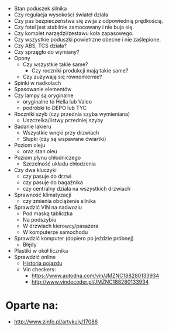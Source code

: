  * Stan poduszek silnika
 * Czy regulacja wysokości świateł działa
 * Czy pas bezpieczeństwa się zwija z odpowiednią prędkością.
 * Czy fotel jest stabilnie zamocowany i nie buja się.
 * Czy komplet narzędzi/zestawu koła zapasowego.
 * Czy wszystkie poduszki powietrzne obecne i nie zaślepione.
 * Czy ABS, TCS działa?
 * Czy sprzęgło do wymiany?
 * Opony
	 * Czy wszystkie takie same?
	 	* Czy roczniki produkcji mają takie same?
	 * Czy zużywają się równomiernie?
 * Spinki w nadkolach
 * Spasowanie elementów
 * Czy lampy są oryginalne
	 * oryginalne to Hella lub Valeo
	 * podróbki to DEPO lub TYC
 * Roczniki szyb (czy przednia szyba wymieniana)
 	* Uszczelka/listwy przedniej szyby
 * Badanie lakieru
 	* Wszystkie wnęki przy drzwiach
	* Słupki (czy są wspawane ćwiartki)
 * Poziom oleju
 	* oraz stan oleu
 * Poziom płynu chłodniczego
 	* Szczelność układu chłodzenia
  * Czy dwa kluczyki
 	* czy pasuje do drzwi
	* czy pasuje do bagażnika
	* czy centralny działa na wszystkich drzwiach
 * Sprawność klimatyzacji 
 	* czy zmienia obciążenie silnika
 * Sprawdzić VIN na nadwoziu
 	* Pod maską tabliczka
	* Na podszybiu
	* W drzwiach kierowcy/pasażera
	* W komputerze samochodu
 * Sprawdzić komputer (dopiero po jeździe próbnej)
	 * Błędy
 * Plastiki w okół licznika
 * Sprawdzić online
	* [Historia pojazdu](https://historiapojazdu.gov.pl/)
	* Vin checkers:
		* https://www.autodna.com/vin/JMZNC188280133934
		* http://www.vindecoder.pl/JMZNC188280133934


# Oparte na:
 * http://www.zinfo.pl/artykuly/17086
